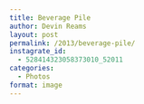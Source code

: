 ```yaml
---
title: Beverage Pile
author: Devin Reams
layout: post
permalink: /2013/beverage-pile/
instagrate_id:
  - 528414323058373010_52011
categories:
  - Photos
format: image
---
```

<!-- This post is created by Instagrate to WordPress, a WordPress Plugin by polevaultweb.com - http://www.polevaultweb.com/plugins/instagrate-to-wordpress/ -->